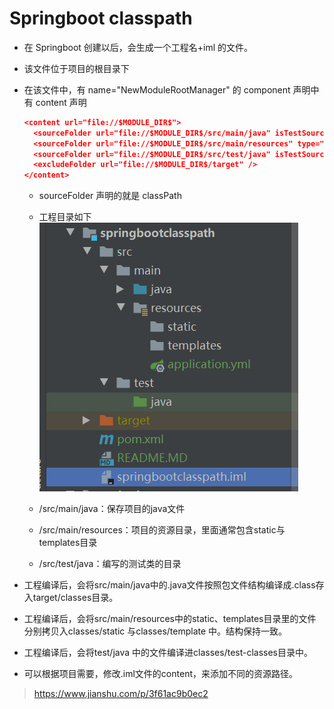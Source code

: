 # Springboot classpath 
* 在 Springboot 创建以后，会生成一个工程名+iml 的文件。
* 该文件位于项目的根目录下
* 在该文件中，有 name="NewModuleRootManager" 的 component 声明中有 content 声明
    ```json
    <content url="file://$MODULE_DIR$">
      <sourceFolder url="file://$MODULE_DIR$/src/main/java" isTestSource="false" />
      <sourceFolder url="file://$MODULE_DIR$/src/main/resources" type="java-resource" />
      <sourceFolder url="file://$MODULE_DIR$/src/test/java" isTestSource="true" />
      <excludeFolder url="file://$MODULE_DIR$/target" />
    </content>
    ```
  * sourceFolder 声明的就是 classPath 
  * 工程目录如下    
    ![](./img/springboot_classpath.png)
    
  * /src/main/java：保存项目的java文件
  * /src/main/resources：项目的资源目录，里面通常包含static与templates目录
  * /src/test/java：编写的测试类的目录
  
* 工程编译后，会将src/main/java中的.java文件按照包文件结构编译成.class存入target/classes目录。
* 工程编译后，会将src/main/resources中的static、templates目录里的文件分别拷贝入classes/static 与classes/template 中。结构保持一致。
* 工程编译后，会将test/java 中的文件编译进classes/test-classes目录中。
* 可以根据项目需要，修改.iml文件的content，来添加不同的资源路径。
  

> https://www.jianshu.com/p/3f61ac9b0ec2
